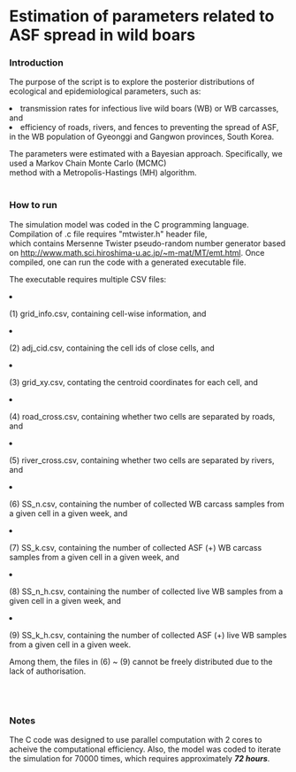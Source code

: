 # Estimation of parameters related to ASF spread in wild boars
### Introduction
The purpose of the script is to explore the posterior distributions of ecological and epidemiological parameters, such as:
<li> transmission rates for infectious live wild boars (WB) or WB carcasses, and</li>
<li> efficiency of roads, rivers, and fences to preventing the spread of ASF,</li>
in the WB population of Gyeonggi and Gangwon provinces, South Korea.

The parameters were estimated with a Bayesian approach. Specifically, we used a Markov Chain Monte Carlo (MCMC)\
method with a Metropolis-Hastings (MH) algorithm.
<br/><br/>

### How to run
The simulation model was coded in the C programming language. Compilation of .c file requires "mtwister.h" header file,\
which contains Mersenne Twister pseudo-random number generator based on http://www.math.sci.hiroshima-u.ac.jp/~m-mat/MT/emt.html.
Once compiled, one can run the code with a generated executable file.

The executable requires multiple CSV files:
<li><p>(1) grid_info.csv, containing cell-wise information, and</p></li>
<li><p>(2) adj_cid.csv, containing the cell ids of close cells, and</p></li>
<li><p>(3) grid_xy.csv, contating the centroid coordinates for each cell, and</p></li>
<li><p>(4) road_cross.csv, containing whether two cells are separated by roads, and</p></li>
<li><p>(5) river_cross.csv, containing whether two cells are separated by rivers, and</p></li>
<li><p>(6) SS_n.csv, containing the number of collected WB carcass samples from a given cell in a given week, and</p></li>
<li><p>(7) SS_k.csv, containing the number of collected ASF (+) WB carcass samples from a given cell in a given week, and</p></li>
<li><p>(8) SS_n_h.csv, containing the number of collected live WB samples from a given cell in a given week, and</p></li>
<li><p>(9) SS_k_h.csv, containing the number of collected ASF (+) live WB samples from a given cell in a given week.</p></li>

<p>Among them, the files in (6) ~ (9) cannot be freely distributed due to the lack of authorisation.</p>
<br/><br/>

### Notes
The C code was designed to use parallel computation with 2 cores to acheive the computational efficiency. 
Also, the model was coded to iterate the simulation for 70000 times, which requires approximately __*72 hours*__.
